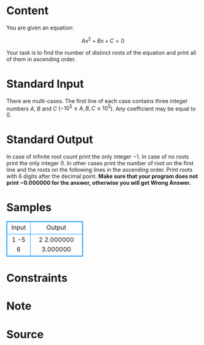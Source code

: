 
# Content

You are given an equation:

$$Ax^2 + Bx + C = 0$$

Your task is to find the number of distinct roots of the equation and print all of them in ascending order.

# Standard Input

There are multi-cases. The first line of each case contains three integer numbers $A$, $B$ and $C$ ($ - 10^5 \leq  A, B, C \leq 10^5$). Any coefficient may be equal to $0$.

# Standard Output

In case of infinite root count print the only integer $-1$. In case of no roots print the only integer $0$. In other cases print the number of root on the first line and the roots on the following lines in the ascending order. Print roots with $6$ digits after the decimal point. **Make sure that your program does not print $-0.000000$ for the answer, otherwise you will get Wrong Answer.**

# Samples

<style>
        table,table tr th, table tr td { border:1px solid #0094ff; }
        table { width: 200px; min-height: 25px; line-height: 25px; text-align: center; border-collapse: collapse;}   
    </style>
<table>
	<tr>
		<td>Input</td>
		<td>Output</td>
	</tr>
<tr><td>1 -5 6</td><td>2
2.000000
3.000000</td></tr></table>


# Constraints



# Note



# Source


